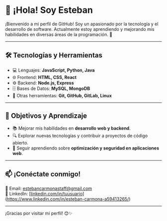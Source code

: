 # 👋 ¡Hola! Soy Esteban

¡Bienvenido a mi perfil de GitHub! Soy un apasionado por la tecnología y el desarrollo de software. Actualmente estoy aprendiendo y mejorando mis habilidades en diversas áreas de la programación. 🚀

---

## 🛠️ Tecnologías y Herramientas

- 💻 Lenguajes: **JavaScript, Python, Java**
- 🌐 Frontend: **HTML, CSS, React**
- ⚙️ Backend: **Node.js, Express**
- 🗄️ Bases de Datos: **MySQL, MongoDB**
- 🔧 Otras herramientas: **Git, GitHub, GitLab, Linux**

---

## 🎯 Objetivos y Aprendizaje

- 📚 Mejorar mis habilidades en **desarrollo web y backend**.
- 🔍 Explorar nuevas tecnologías y contribuir a proyectos de código abierto.
- 🚀 Seguir aprendiendo sobre **optimización y seguridad en aplicaciones web**.

---

## 📫 ¡Conéctate conmigo!

📩 Email: [estebancarmonastaff@gmail.com](estebancarmonastaff@gmail.com)  
💼 LinkedIn: [[linkedin.com/in/tuusuario](https://www.linkedin.com/in/esteban-carmona-a59413265/)](https://www.linkedin.com/in/esteban-carmona-a59413265/)  

---

¡Gracias por visitar mi perfil! 😊✨
